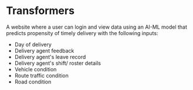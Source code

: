 # Transformers
A website where a user can login and view data using an AI-ML model that predicts propensity of timely delivery with the following inputs: 
* Day of delivery 
* Delivery agent feedback 
* Delivery agent's leave record 
* Delivery agent's shift/ roster details 
* Vehicle condition 
* Route traffic condition 
* Road condition
